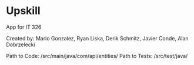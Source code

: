 # Upskill
App for IT 326



Created by: Mario Gonzalez, Ryan Liska, Derik Schmitz, Javier Conde, Alan Dobrzelecki


Path to Code: /src/main/java/com/api/entities/
Path to Tests: /src/test/java/
